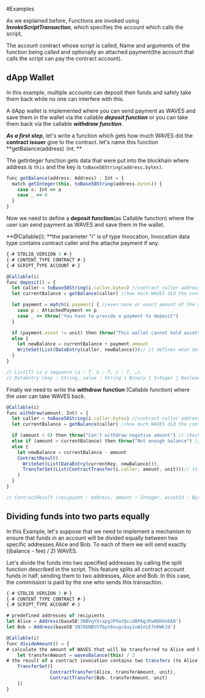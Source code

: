 #Examples

As we explained before, Functions are invoked using _**InvokeScriptTransaction**_, which specifies the account which calls the script,

The account contract whose script is called, Name and arguments of the function being called and optionally an attached payment\(the account that calls the script can pay the contract account\).

## dApp Wallet

In this example, multiple accounts can deposit their funds and safely take them back while no one can interfere with this.

A dApp wallet is implemented where you can send payment as WAVES and save them in the wallet via the callable _**deposit function**_ or you can take them back via the callable _**withdraw function**_.

_**As a first step**_, let's write a function which gets how much WAVES did the **contract issuer** give to the contract. let's name this function **getBalance\(address\) :Int. **

The getInteger function gets data that were put into the blockhain where address is `this` and the key is `toBase58String(address.bytes)`.

```js
func getBalance(address: Address) : Int = {
  match getInteger(this, toBase58String(address.bytes)) {
    case a: Int => a
    case _ => 0
  }
}
```

Now we need to define a **deposit function**\(as Callable function\) where the user can send payment as WAVES and save them in the wallet.

**@Callable\(i\): **the parameter "i" is of type Invocation, Invocation data type contains contract caller and the attache payment if any.

```js
{-# STDLIB_VERSION 3 #-}
{-# CONTENT_TYPE CONTRACT #-}
{-# SCRIPT_TYPE ACCOUNT #-}

@Callable(i)
func deposit() = {
  let caller = toBase58String(i.caller.bytes) //contract caller address.
  let currentBalance = getBalance(caller) //how much WAVES did the contract issuer give to the contract.

  let payment = match(i.payment) { //even none or exact amount of the attached payment(InvokeScriptTransaction).
    case p : AttachedPayment => p
    case _ => throw("You have to provide a payment to deposit")
  }

  if (payment.asset != unit) then throw("This wallet cannot hold assets other than WAVES")
  else {
    let newBalance = currentBalance + payment.amount
    WriteSet(List(DataEntry(caller, newBalance)))// it defines what data (caller address and the new balance) will be stored in contract's account.
  }
}

// List[T] is a sequence (a : T, b : T, c : T, …).
// DataEntry (key : String, value : String | Binary | Integer | Boolean)
```

Finally we need to write the **withdraw function** \(Callable function\) where the user can take WAVES back.

```js
@Callable(i)
func withdraw(amount: Int) = {
  let caller = toBase58String(i.caller.bytes) //contract caller address.
  let currentBalance = getBalance(caller) //how much WAVES did the contract issuer give to the contract.

  if (amount < 0) then throw("Can't withdraw negative amount") // checking if the amount is negative or not
  else if (amount > currentBalance) then throw("Not enough balance") // checking enough balance
  else {
    let newBalance = currentBalance - amount
    ContractResult(
      WriteSet(List(DataEntry(currentKey, newBalance))),
      TransferSet(List(ContractTransfer(i.caller, amount, unit)))// it defines outgoing payments.
    )
  }
}

// ContractResult (recipient : Address, amount : Integer, assetId : ByteArray)
```



## Dividing funds into two parts equally

In this Example, let's suppose that we need to implement a mechanism to ensure that funds in an account will be divided equally between two specific addresses Alice and Bob. To each of them we will send exactly \(\(balance - fee\) / 2\) WAVES.

Let's divide the funds into two specified addresses by calling the split function described in the script. This feature splits all contract account funds in half, sending them to two addresses, Alice and Bob. In this case, the commission is paid by the one who sends this transaction.

```js
{-# STDLIB_VERSION 3 #-}
{-# CONTENT_TYPE CONTRACT #-}
{-# SCRIPT_TYPE ACCOUNT #-}

# predefined addresses of recipients
let Alice = Address(base58'3NBVqYXrapgJP9atQccdBPAgJPwHDKkh6A8')
let Bob = Address(base58'3N78bNBYhT6pt6nugc6ay1uW1nLEfnRWkJd')

@Callable(i)
func divideAmount() = {
# calculate the amount of WAVES that will be transferred to Alice and Bob
    let transferAmount = wavesBalance(this) / 2
# the result of a contract invocation contains two transfers (to Alice and to Bob)
    TransferSet([
                ContractTransfer(Alice, transferAmount, unit),
                ContractTransfer(Bob, transferAmount, unit)
    ])
}
```